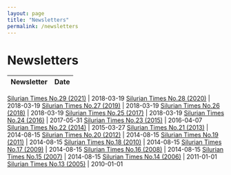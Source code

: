 ```yaml
---
layout: page
title: "Newsletters"
permalink: /newsletters
---
```

# Newsletters

Newsletter | Date
--- | ---

[Silurian Times No.29 (2021)](files/SilurianTimes29.pdf) | 2018-03-19
[Silurian Times No.28 (2020)](files/SilurianTimes28.pdf) | 2018-03-19
[Silurian Times No.27 (2019)](files/SilurianTimes27.pdf) | 2018-03-19
[Silurian Times No.26 (2018)](files/SilurianTimes26.pdf) | 2018-03-19
[Silurian Times No.25 (2017)](files/SilurianTimes25.pdf) | 2018-03-19
[Silurian Times No.24 (2016)](files/SilurianTimes24.pdf) | 2017-05-31
[Silurian Times No.23 (2015)](files/SilurianTimes23.pdf) | 2016-04-07
[Silurian Times No.22 (2014)](files/SilurianTimes22.pdf) | 2015-03-27
[Silurian Times No.21 (2013)](files/SilurianTimes21.pdf) | 2014-08-15
[Silurian Times No.20 (2012)](files/SilurianTimes20.pdf) | 2014-08-15
[Silurian Times No.19 (2011)](files/SilurianTimes19.pdf) | 2014-08-15
[Silurian Times No.18 (2010)](files/SilurianTimes18.pdf) | 2014-08-15
[Silurian Times No.17 (2009)](files/SilurianTimes17.pdf) | 2014-08-15
[Silurian Times No.16 (2008)](files/SilurianTimes16.pdf) | 2014-08-15
[Silurian Times No.15 (2007)](files/SilurianTimes15.pdf) | 2014-08-15
[Silurian Times No.14 (2006)](files/SilurianTimes14.pdf) | 2011-01-01
[Silurian Times No.13 (2005)](files/SilurianTimes13.pdf) | 2010-01-01 
